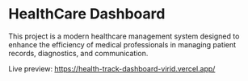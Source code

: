 # HealthCare Dashboard

This project is a modern healthcare management system designed to enhance the efficiency of medical professionals in managing patient records, diagnostics, and communication.

Live preview: https://health-track-dashboard-virid.vercel.app/
